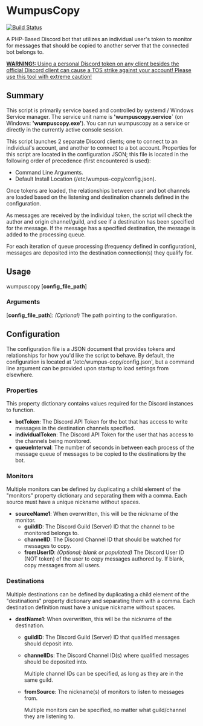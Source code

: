# WumpusCopy
[![Build Status](https://jenkins.matthewwendel.info/job/WumpusCopy/job/linux-amd64/badge/icon?subject=Build:%20Linux-amd64%20(Debian))](https://jenkins.matthewwendel.info/job/WumpusCopy/job/Wumpus-Copy-Linux-amd64/)
<br>

A PHP-Based Discord bot that utilizes an individual user's token to monitor for messages that should be copied to another server that the connected bot belongs to. 

<ins>**WARNING!:** Using a personal Discord token on any client besides the official Discord client can cause a TOS strike against your account! Please use this tool with extreme caution!</ins>

## Summary

This script is primarily service based and controlled by systemd / Windows Service manager. The service unit name is **'wumpuscopy.service`** (on Windows: **'wumpuscopy.exe'**). You can run wumpuscopy as a service or directly in the currently active console session.

This script launches 2 separate Discord clients; one to connect to an individual's account, and another to connect to a bot account.
Properties for this script are located in the configuration JSON; this file is located in the following order of precedence (first encountered is used):

 - Command Line Arguments.
 - Default Install Location (/etc/wumpus-copy/config.json).
 
Once tokens are loaded, the relationships between user and bot channels are loaded based on the listening and destination channels defined in the configuration.

As messages are received by the individual token, the script will check the author and origin channel/guild, and see if a destination has been specified for the message.
If the message has a specified destination, the message is added to the processing queue.

For each iteration of queue processing (frequency defined in configuration), messages are deposited into the destination connection(s) they qualify for.
<br>

## Usage
wumpuscopy [**config_file_path**]

### Arguments
[**config_file_path**]: *(Optional)* The path pointing to the configuration.
<br>

## Configuration
The configuration file is a JSON document that provides tokens and relationships for how you'd like the script to behave. By default, the configuration is located at '/etc/wumpus-copy/config.json', but a command line argument can be provided upon startup to load settings from elsewhere.

### Properties
This property dictionary contains values required for the Discord instances to function.

  - **botToken**: The Discord API Token for the bot that has access to write messages in the destination channels specified. 
  - **individualToken**: The Discord API Token for the user that has access to the channels being monitored. 
  - **queueInterval**: The number of seconds in between each process of the message queue of messages to be copied to the destinations by the bot.

### Monitors
Multiple monitors can be defined by duplicating a child element of the "monitors" property dictionary and separating them with a comma.
Each source must have a unique nickname without spaces.

  - **sourceName1**: When overwritten, this will be the nickname of the monitor. 
    - **guildID**: The Discord Guild (Server) ID that the channel to be monitored belongs to.
    - **channelID**: The Discord Channel ID that should be watched for messages to copy.
    - **fromUserID**: *(Optional; blank or populated)* The Discord User ID (NOT token) of the user to copy messages authored by. If blank, copy messages from all users.


### Destinations
Multiple destinations can be defined by duplicating a child element of the "destinations" property dictionary and separating them with a comma.
Each destination definition must have a unique nickname without spaces.

  - **destName1**: When overwritten, this will be the nickname of the destination.
    - **guildID**: The Discord Guild (Server) ID that qualified messages should deposit into.
    - **channelIDs**: The Discord Channel ID(s) where qualified messages should be deposited into.
    
      Multiple channel IDs can be specified, as long as they are in the same guild.

    - **fromSource**: The nickname(s) of monitors to listen to messages from.
    
      Multiple monitors can be specified, no matter what guild/channel they are listening to.
